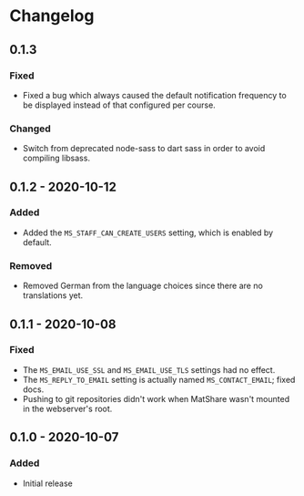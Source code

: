 # Changelog


## 0.1.3
### Fixed
* Fixed a bug which always caused the default notification frequency to be displayed
  instead of that configured per course.

### Changed
* Switch from deprecated node-sass to dart sass in order to avoid compiling libsass.


## 0.1.2 - 2020-10-12
### Added
* Added the `MS_STAFF_CAN_CREATE_USERS` setting, which is enabled by default.

### Removed
* Removed German from the language choices since there are no translations yet.


## 0.1.1 - 2020-10-08

### Fixed
* The `MS_EMAIL_USE_SSL` and `MS_EMAIL_USE_TLS` settings had no effect.
* The `MS_REPLY_TO_EMAIL` setting is actually named `MS_CONTACT_EMAIL`; fixed docs.
* Pushing to git repositories didn't work when MatShare wasn't mounted in the
  webserver's root.


## 0.1.0 - 2020-10-07

### Added
* Initial release

